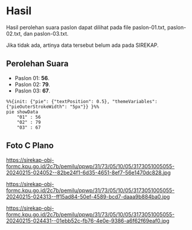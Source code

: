 # Hasil

Hasil perolehan suara paslon dapat dilihat pada file paslon-01.txt, paslon-02.txt, dan paslon-03.txt.

Jika tidak ada, artinya data tersebut belum ada pada SIREKAP.

## Perolehan Suara

 * Paslon 01: **56**.
 * Paslon 02: **79**.
 * Paslon 03: **67**.

```mermaid
%%{init: {"pie": {"textPosition": 0.5}, "themeVariables": {"pieOuterStrokeWidth": "5px"}} }%%
pie showData
    "01" : 56
    "02" : 79
    "03" : 67
```
## Foto C Plano

https://sirekap-obj-formc.kpu.go.id/2c7b/pemilu/ppwp/31/73/05/10/05/3173051005055-20240215-024052--82be24f1-6d35-4651-8ef7-56e1470dc828.jpg

https://sirekap-obj-formc.kpu.go.id/2c7b/pemilu/ppwp/31/73/05/10/05/3173051005055-20240215-024313--ff15ad84-50ef-4589-bcd7-daaa9b884ba0.jpg

https://sirekap-obj-formc.kpu.go.id/2c7b/pemilu/ppwp/31/73/05/10/05/3173051005055-20240215-024431--01ebb52c-fb76-4e0e-9386-a6f62f69eaf0.jpg
